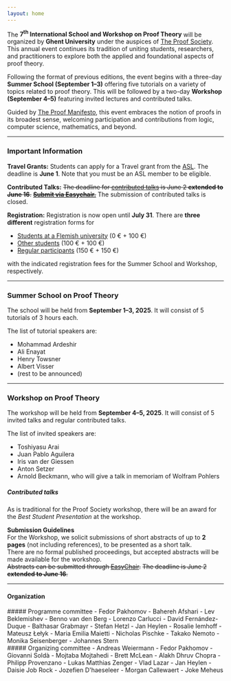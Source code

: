 ```yaml
---
layout: home
---
```


The **7<sup>th</sup> International School and Workshop on Proof Theory** will
be organized by **Ghent University** under the auspices of [The Proof
Society](https://www.proofsociety.org/). This annual event continues its
tradition of uniting students, researchers, and practitioners to explore both
the applied and foundational aspects of proof theory.

Following the format of previous editions, the event begins with a three-day
**Summer School (September 1–3)** offering five tutorials on a variety of
topics related to proof theory. This will be followed by a two-day **Workshop
(September 4–5)** featuring invited lectures and contributed talks.

Guided by [The Proof
Manifesto](https://www.proofsociety.org/the-proof-manifesto/), this event
embraces the notion of proofs in its broadest sense, welcoming participation
and contributions from logic, computer science, mathematics, and beyond.

---

### Important Information

**Travel Grants:** Students can apply for a Travel grant from the [ASL](https://aslonline.org/student-travel-awards/).
The deadline is **June 1**.
Note that you must be an ASL member to be eligible.  

**Contributed Talks:** ~~The deadline for [contributed talks](#contributed-talks) is June 2 **extended to June 16**.~~
~~**[Submit via Easychair.](https://easychair.org/conferences/?conf=proofsociety2025)**~~
The submission of contributed talks is closed.

**Registration:** Registration is now open until **July 31**.
There are **three different** registration forms for
* [Students at a Flemish university](https://event.ugent.be/registration/FSPS25) (0 € + 100 €)
* [Other students](https://event.ugent.be/registration/OSPS25) (100 € + 100 €)
* [Regular participants](https://event.ugent.be/registration/Unknown) (150 € + 150 €)

with the indicated registration fees for the Summer School and Workshop, respectively.

---

### Summer School on Proof Theory

The school will be held from **September 1–3, 2025**. It will consist of 5
tutorials of 3 hours each.

The list of tutorial speakers are:
- Mohammad Ardeshir
- Ali Enayat
- Henry Towsner
- Albert Visser
- (rest to be announced)

---

### Workshop on Proof Theory

The workshop will be held from **September 4–5, 2025**. It will consist of 5
invited talks and regular contributed talks.

The list of invited speakers are:
 - Toshiyasu Arai
 - Juan Pablo Aguilera
 - Iris van der Giessen
 - Anton Setzer
 - Arnold Beckmann, who will give a talk in memoriam of Wolfram Pohlers

##### Contributed talks

As is traditional for the Proof Society workshop, there will be an award for the *Best Student Presentation* at the workshop.

**Submission Guidelines**  
For the Workshop, we solicit submissions of short abstracts of up to **2 pages** (not including references), to be presented as a short talk.  
There are no formal published proceedings, but accepted abstracts will be made available for the workshop.  
~~Abstracts can be submitted through [EasyChair](https://easychair.org/conferences/?conf=proofsociety2025).~~
~~The deadline is June 2 **extended to June 16**.~~

---

#### Organization

<div class="committee-lists">
<div class="row">

<div class="col-md-6 col-lg-4" markdown="1">
##### Programme committee
- Fedor Pakhomov
- Bahereh Afshari
- Lev Beklemishev
- Benno van den Berg
- Lorenzo Carlucci
- David Fernández-Duque
- Balthasar Grabmayr
- Stefan Hetzl
- Jan Heylen
- Rosalie Iemhoff
- Mateusz Łełyk
- Maria Emilia Maietti
- Nicholas Pischke
- Takako Nemoto
- Monika Seisenberger
- Johannes Stern
</div>

<div class="col-md-6 col-lg-4" markdown="1">
##### Organizing committee
- Andreas Weiermann
- Fedor Pakhomov
- Giovanni Soldà
- Mojtaba Mojtahedi
- Brett McLean
- Alakh Dhruv Chopra
- Philipp Provenzano
- Lukas Matthias Zenger
- Vlad Lazar
- Jan Heylen
- Daisie Job Rock
- Jozefien D'haeseleer
- Morgan Callewaert
- Joke Meheus
</div>

</div>
</div>
